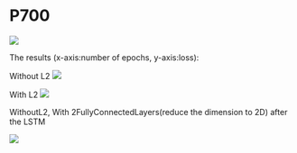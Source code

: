 # P700

![](https://cloud.githubusercontent.com/assets/9861437/20479493/6ea8ad12-b004-11e6-89e4-53d4d354d32e.png)




The results (x-axis:number of epochs, y-axis:loss):

Without L2
![](https://github.com/mike820808/P700/blob/master/Results/WithoutL2.png)



With L2
![](https://github.com/mike820808/P700/blob/master/Results/WithL2.png)


WithoutL2, With 2FullyConnectedLayers(reduce the dimension to 2D) after the LSTM

![](https://github.com/mike820808/P700/blob/master/Results/Loss_graphWithFC2WithoutL2.png)
